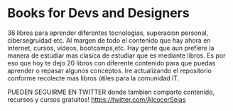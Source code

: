 # Books for Devs and Designers
36 libros para aprender diferentes tecnologias, superacion personal, cibersegruidad etc.
Al margen de todo el contenido que hay ahora en internet, cursos, videos, bootcamps,etc.
Hay gente que aun prefiere la manera de estudiar mas clasica de estudiar que es mediante libros.
Es por eso que hoy te dejo 20 libros con diferente contenido para que puedas aprender o repasar algunos conceptos.
Ire actualizando el repositorio conforme recolecte mas libros útiles para la comunidad IT.

PUEDEN SEGUIRME EN TWITTER donde tambien comparto contenido, recursos y cursos gratuitos!
https://twitter.com/AlcocerSejas
